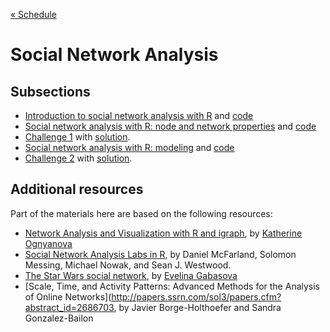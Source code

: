 [&laquo; Schedule](../README.md#schedule)

# Social Network Analysis

## Subsections

* [Introduction to social network analysis with R](http://htmlpreview.github.io/?https://github.com/pablobarbera/data-science-workshop/blob/master/sna/01_networks_intro.html) and [code](https://github.com/pablobarbera/data-science-workshop/blob/master/sna/01_networks_intro.Rmd)
* [Social network analysis with R: node and network properties](http://htmlpreview.github.io/?https://github.com/pablobarbera/data-science-workshop/blob/master/sna/02_networks_descriptive.html) and [code](https://github.com/pablobarbera/data-science-workshop/blob/master/sna/02_networks_descriptive.Rmd)
* [Challenge 1](http://htmlpreview.github.io/?https://github.com/pablobarbera/data-science-workshop/blob/master/sna/03_challenge_1.Rmd) with [solution](http://htmlpreview.github.io/?https://raw.githubusercontent.com/pablobarbera/data-science-workshop/master/sna/03_challenge_1_solution.html).
* [Social network analysis with R: modeling](http://htmlpreview.github.io/?https://github.com/pablobarbera/data-science-workshop/blob/master/sna/04_networks_modeling.html) and [code](https://github.com/pablobarbera/data-science-workshop/blob/master/sna/04_networks_modeling.Rmd)
* [Challenge 2](http://htmlpreview.github.io/?https://github.com/pablobarbera/data-science-workshop/blob/master/sna/05_challenge_2.Rmd) with [solution](http://htmlpreview.github.io/?https://raw.githubusercontent.com/pablobarbera/data-science-workshop/master/sna/05_challenge_2.html).

## Additional resources

Part of the materials here are based on the following resources:
- [Network Analysis and Visualization with R and igraph](http://kateto.net/netscix2016), by [Katherine Ognyanova](http://kateto.net/)
- [Social Network Analysis Labs in R](http://sna.stanford.edu/rlabs.php), by Daniel McFarland, Solomon Messing, Michael Nowak, and Sean J. Westwood. 
- [The Star Wars social network](http://evelinag.com/blog/2015/12-15-star-wars-social-network/), by [Evelina Gabasova](http://evelinag.com/)
- [Scale, Time, and Activity Patterns: Advanced Methods for the Analysis of Online Networks](http://papers.ssrn.com/sol3/papers.cfm?abstract_id=2686703, by Javier Borge-Holthoefer and Sandra Gonzalez-Bailon
